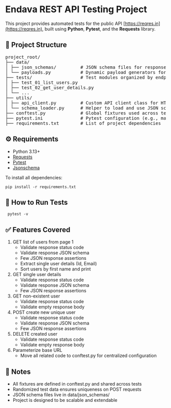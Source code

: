 # Endava REST API Testing Project

This project provides automated tests for the public API [https://reqres.in](https://reqres.in), built using **Python**, **Pytest**, and the **Requests** library.

## 📁 Project Structure

<pre>
project_root/
├── data/
│ ├── json_schemas/         # JSON schema files for response validation
│ └── payloads.py           # Dynamic payload generators for requests
├── tests/                  # Test modules organized by endpoint/functionality
│ ├── test_01_list_users.py
│ ├── test_02_get_user_details.py
│ └── ...
├── utils/
│ ├── api_client.py         # Custom API client class for HTTP methods
│ └── schema_loader.py      # Helper to load and use JSON schemas
├── conftest.py             # Global fixtures used across tests
├── pytest.ini              # Pytest configuration (e.g., markers)
├── requirements.txt        # List of project dependencies
</pre>

## ⚙️ Requirements

- Python 3.13+
- [Requests](https://pypi.org/project/requests/)
- [Pytest](https://pypi.org/project/pytest/)
- [Jsonschema](https://pypi.org/project/jsonschema/)

To install all dependencies:

```pip install -r requirements.txt```

## 🚀 How to Run Tests
``` pytest -v```

## ✅ Features Covered
1. GET list of users from page 1
    * Validate response status code
    * Validate response JSON schema
    * Few JSON response assertions
    * Extract single user details (Id, Email)
    * Sort users by first name and print
2. GET single user details
    * Validate response status code
    * Validate response JSON schema
    * Few JSON response assertions
3. GET non-existent user
    * Validate response status code
    * Validate empty response body
4. POST create new unique user
    * Validate response status code
    * Validate response JSON schema
    * Few JSON response assertions
5. DELETE created user
    * Validate response status code
    * Validate empty response body
6. Parameterize base URL
    * Move all related code to conftest.py for centralized configuration

## 📝 Notes
* All fixtures are defined in conftest.py and shared across tests
* Randomized test data ensures uniqueness on POST requests
* JSON schema files live in data/json_schemas/
* Project is designed to be scalable and extendable